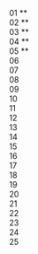 01 \*\*  
02 \*\*  
03 \*\*  
04 \*\*  
05 \*\*  
06   
07   
08   
09   
10   
11   
12   
13   
14   
15   
16  
17  
18  
19  
20  
21  
22  
23  
24  
25
